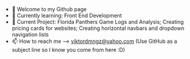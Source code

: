 - 👋 Welcome to my Github page
- 🌱 Currently learning: Front End Development
- 💼 Current Project: Florida Panthers Game Logs and Analysis; Creating pricing cards for websites; Creating horizontal navbars and dropdown navigation lists
- 📫 How to reach me --> viktordmngz@yahoo.com (Use GitHub as a subject line so I know you come from here :D)

<!---
viktordmngz/viktordmngz is a ✨ special ✨ repository because its `README.md` (this file) appears on your GitHub profile.
You can click the Preview link to take a look at your changes.
--->

